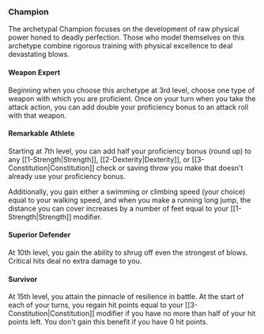 ### Champion
The archetypal Champion focuses on the development of raw physical power honed to deadly perfection. Those who model themselves on this archetype combine rigorous training with physical excellence to deal devastating blows.

#### Weapon Expert
Beginning when you choose this archetype at 3rd level, choose one type of weapon with which you are proficient. Once on your turn when you take the attack action, you can add double your proficiency bonus to an attack roll with that weapon. 

#### Remarkable Athlete
Starting at 7th level, you can add half your proficiency bonus (round up) to any [[1-Strength|Strength]], [[2-Dexterity|Dexterity]], or [[3-Constitution|Constitution]] check or saving throw you make that doesn't already use your proficiency bonus.

Additionally, you gain either a swimming or climbing speed (your choice) equal to your walking speed, and when you make a running long jump, the distance you can cover increases by a number of feet equal to your [[1-Strength|Strength]] modifier.

#### Superior Defender
At 10th level, you gain the ability to shrug off even the strongest of blows. Critical hits deal no extra damage to you.

#### Survivor
At 15th level, you attain the pinnacle of resilience in battle. At the start of each of your turns, you regain hit points equal to your [[3-Constitution|Constitution]] modifier if you have no more than half of your hit points left. You don't gain this benefit if you have 0 hit points.